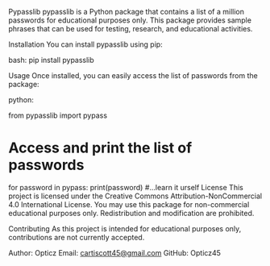 Pypasslib
pypasslib is a Python package that contains a list of a million passwords for educational purposes only. This package provides sample phrases that can be used for testing, research, and educational activities.

Installation
You can install pypasslib using pip:

bash:
pip install pypasslib

Usage
Once installed, you can easily access the list of passwords from the package:

python:

from pypasslib import pypass

# Access and print the list of passwords
for password in pypass:
    print(password) #...learn it urself
License
This project is licensed under the Creative Commons Attribution-NonCommercial 4.0 International License. You may use this package for non-commercial educational purposes only. Redistribution and modification are prohibited.

Contributing
As this project is intended for educational purposes only, contributions are not currently accepted.

Author:
Opticz
Email: cartiscott45@gmail.com
GitHub: Opticz45

